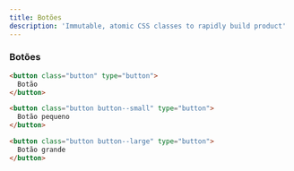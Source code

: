 ```yaml
---
title: Botões
description: 'Immutable, atomic CSS classes to rapidly build product'
---
```


### Botões

```html live
<button class="button" type="button">
  Botão
</button>
```

```html live
<button class="button button--small" type="button">
  Botão pequeno
</button>
```

```html live
<button class="button button--large" type="button">
  Botão grande
</button>
```